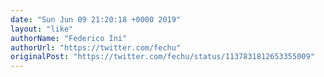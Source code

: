 ```yaml
---
date: "Sun Jun 09 21:20:18 +0000 2019"
layout: "like"
authorName: "Federico Ini"
authorUrl: "https://twitter.com/fechu"
originalPost: "https://twitter.com/fechu/status/1137831812653355009"
---
```

